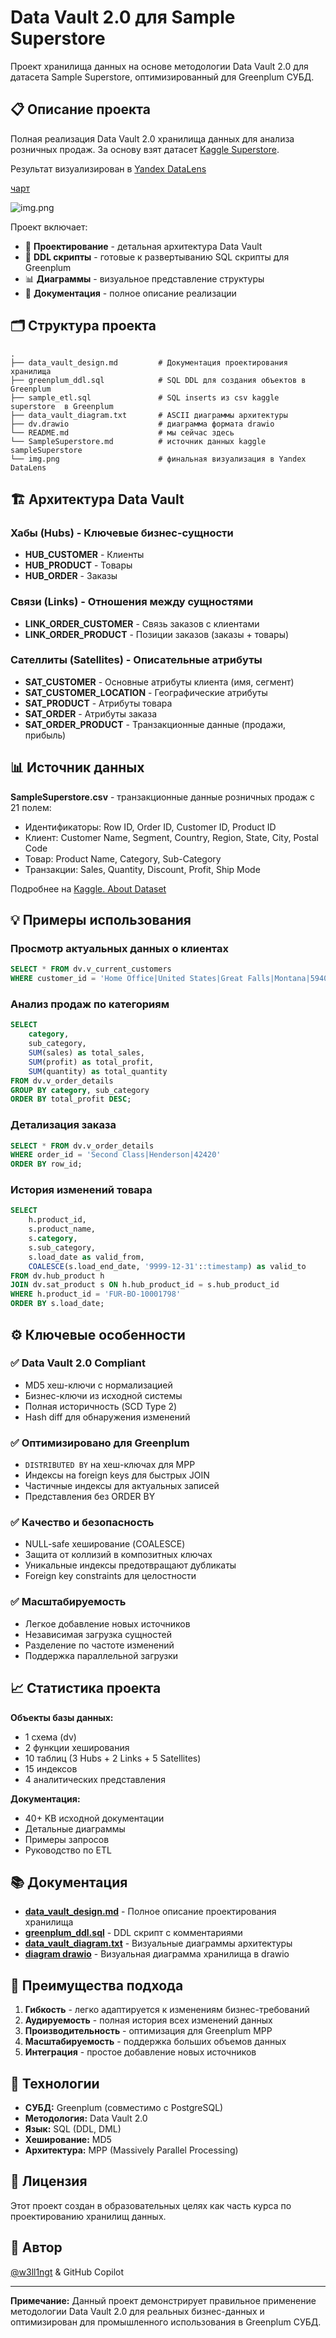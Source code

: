 # Data Vault 2.0 для Sample Superstore

Проект хранилища данных на основе методологии Data Vault 2.0 для датасета Sample Superstore, оптимизированный для Greenplum СУБД.

## 📋 Описание проекта

Полная реализация Data Vault 2.0 хранилища данных для анализа розничных продаж. 
За основу взят датасет [Kaggle Superstore](https://www.kaggle.com/datasets/vivek468/superstore-dataset-final). 

Результат визуализирован в [Yandex DataLens](https://datalens.ru/preview/5fwscbmm0dfoq)

[чарт](https://datalens.ru/preview/5fwscbmm0dfoq-sales-superstore-dv)

![img.png](img.png)

Проект включает:

- 📐 **Проектирование** - детальная архитектура Data Vault
- 💾 **DDL скрипты** - готовые к развертыванию SQL скрипты для Greenplum
- 📊 **Диаграммы** - визуальное представление структуры
- 📖 **Документация** - полное описание реализации

## 🗂️ Структура проекта

```
.
├── data_vault_design.md         # Документация проектирования хранилища
├── greenplum_ddl.sql            # SQL DDL для создания объектов в Greenplum
├── sample_etl.sql               # SQL inserts из csv kaggle superstore  в Greenplum
├── data_vault_diagram.txt       # ASCII диаграммы архитектуры
├── dv.drawio                    # диаграмма формата drawio
└── README.md                    # мы сейчас здесь
└── SampleSuperstore.md          # источник данных kaggle sampleSuperstore
└── img.png                      # финальная визуализация в Yandex DataLens
```

## 🏗️ Архитектура Data Vault

### Хабы (Hubs) - Ключевые бизнес-сущности
- **HUB_CUSTOMER** - Клиенты
- **HUB_PRODUCT** - Товары
- **HUB_ORDER** - Заказы

### Связи (Links) - Отношения между сущностями
- **LINK_ORDER_CUSTOMER** - Связь заказов с клиентами
- **LINK_ORDER_PRODUCT** - Позиции заказов (заказы + товары)

### Сателлиты (Satellites) - Описательные атрибуты
- **SAT_CUSTOMER** - Основные атрибуты клиента (имя, сегмент)
- **SAT_CUSTOMER_LOCATION** - Географические атрибуты
- **SAT_PRODUCT** - Атрибуты товара
- **SAT_ORDER** - Атрибуты заказа
- **SAT_ORDER_PRODUCT** - Транзакционные данные (продажи, прибыль)

## 📊 Источник данных

**SampleSuperstore.csv** - транзакционные данные розничных продаж с 21 полем:
- Идентификаторы: Row ID, Order ID, Customer ID, Product ID
- Клиент: Customer Name, Segment, Country, Region, State, City, Postal Code
- Товар: Product Name, Category, Sub-Category
- Транзакции: Sales, Quantity, Discount, Profit, Ship Mode

Подробнее на [Kaggle. About Dataset](https://www.kaggle.com/datasets/vivek468/superstore-dataset-final)


## 💡 Примеры использования

### Просмотр актуальных данных о клиентах
```sql
SELECT * FROM dv.v_current_customers
WHERE customer_id = 'Home Office|United States|Great Falls|Montana|59405';
```

### Анализ продаж по категориям
```sql
SELECT 
    category,
    sub_category,
    SUM(sales) as total_sales,
    SUM(profit) as total_profit,
    SUM(quantity) as total_quantity
FROM dv.v_order_details
GROUP BY category, sub_category
ORDER BY total_profit DESC;
```

### Детализация заказа
```sql
SELECT * FROM dv.v_order_details
WHERE order_id = 'Second Class|Henderson|42420'
ORDER BY row_id;
```

### История изменений товара
```sql
SELECT 
    h.product_id,
    s.product_name,
    s.category,
    s.sub_category,
    s.load_date as valid_from,
    COALESCE(s.load_end_date, '9999-12-31'::timestamp) as valid_to
FROM dv.hub_product h
JOIN dv.sat_product s ON h.hub_product_id = s.hub_product_id
WHERE h.product_id = 'FUR-BO-10001798'
ORDER BY s.load_date;
```

## ⚙️ Ключевые особенности

### ✅ Data Vault 2.0 Compliant
- MD5 хеш-ключи с нормализацией
- Бизнес-ключи из исходной системы
- Полная историчность (SCD Type 2)
- Hash diff для обнаружения изменений

### ✅ Оптимизировано для Greenplum
- `DISTRIBUTED BY` на хеш-ключах для MPP
- Индексы на foreign keys для быстрых JOIN
- Частичные индексы для актуальных записей
- Представления без ORDER BY

### ✅ Качество и безопасность
- NULL-safe хеширование (COALESCE)
- Защита от коллизий в композитных ключах
- Уникальные индексы предотвращают дубликаты
- Foreign key constraints для целостности

### ✅ Масштабируемость
- Легкое добавление новых источников
- Независимая загрузка сущностей
- Разделение по частоте изменений
- Поддержка параллельной загрузки

## 📈 Статистика проекта

**Объекты базы данных:**
- 1 схема (dv)
- 2 функции хеширования
- 10 таблиц (3 Hubs + 2 Links + 5 Satellites)
- 15 индексов
- 4 аналитических представления

**Документация:**
- 40+ KB исходной документации
- Детальные диаграммы
- Примеры запросов
- Руководство по ETL

## 📚 Документация

- **[data_vault_design.md](data_vault_design.md)** - Полное описание проектирования хранилища
- **[greenplum_ddl.sql](greenplum_ddl.sql)** - DDL скрипт с комментариями
- **[data_vault_diagram.txt](data_vault_diagram.txt)** - Визуальные диаграммы архитектуры
-  **[diagram drawio](https://app.diagrams.net/#Hw3ll1ngt%2Fshiny-adventure-data-vault%2Fmaster%2Fdv.drawio#%7B%22pageId%22%3A%22QSUUquhp0k-rUladNWHw%22%7D)** - Визуальная диаграмма хранилища в drawio

## 🎯 Преимущества подхода

1. **Гибкость** - легко адаптируется к изменениям бизнес-требований
2. **Аудируемость** - полная история всех изменений данных
3. **Производительность** - оптимизация для Greenplum MPP
4. **Масштабируемость** - поддержка больших объемов данных
5. **Интеграция** - простое добавление новых источников

## 🔧 Технологии

- **СУБД:** Greenplum (совместимо с PostgreSQL)
- **Методология:** Data Vault 2.0
- **Язык:** SQL (DDL, DML)
- **Хеширование:** MD5
- **Архитектура:** MPP (Massively Parallel Processing)

## 📝 Лицензия

Этот проект создан в образовательных целях как часть курса по проектированию хранилищ данных.

## 👤 Автор

[@w3ll1ngt](https://github.com/w3ll1ngt) & GitHub Copilot 

---

**Примечание:** Данный проект демонстрирует правильное применение методологии Data Vault 2.0 для реальных бизнес-данных и оптимизирован для промышленного использования в Greenplum СУБД.